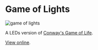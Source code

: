 # Game of Lights
![game of lights](http://thaghra.com/img/projects/game-of-lights-demo.jpg)

A LEDs version of [Conway's Game of Life](https://en.wikipedia.org/wiki/Conway%27s_Game_of_Life).

[View online](http://lab.thaghra.com/game-of-lights).
